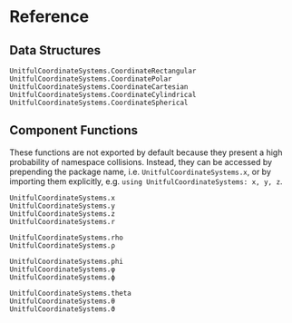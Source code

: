 # Reference

## Data Structures

```@docs
UnitfulCoordinateSystems.CoordinateRectangular
UnitfulCoordinateSystems.CoordinatePolar
UnitfulCoordinateSystems.CoordinateCartesian
UnitfulCoordinateSystems.CoordinateCylindrical
UnitfulCoordinateSystems.CoordinateSpherical
```

## Component Functions

These functions are not exported by default because they present a high probability
of namespace collisions. Instead, they can be accessed by prepending the package
name, i.e. `UnitfulCoordinateSystems.x`, or by importing them explicitly, e.g.
`using UnitfulCoordinateSystems: x, y, z`.

```@docs
UnitfulCoordinateSystems.x
UnitfulCoordinateSystems.y
UnitfulCoordinateSystems.z
UnitfulCoordinateSystems.r

UnitfulCoordinateSystems.rho
UnitfulCoordinateSystems.ρ

UnitfulCoordinateSystems.phi
UnitfulCoordinateSystems.φ
UnitfulCoordinateSystems.ϕ

UnitfulCoordinateSystems.theta
UnitfulCoordinateSystems.θ
UnitfulCoordinateSystems.ϑ
```

